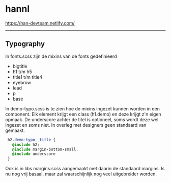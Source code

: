 ﻿# hannl

https://han-devteam.netlify.com/

---

## Typography

In fonts.scss zijn de mixins van de fonts gedefinieerd
- bigtitle
- h1 t/m h5
- title1 t/m title4
- eyebrow
- lead
- p
- base

In demo-typo.scss is te zien hoe de mixins ingezet kunnen worden in een component. Elk element krijgt een class (h1.demo) en deze krijgt z'n eigen opmaak. De underscore achter de titel is optioneel, soms wordt deze wel ingezet en soms niet. In overleg met designers geen standaard van gemaakt.

```css
 h2.demo-typo__title {
   @include h2;
   @include margin-bottom-small;
   @include underscore
 }
```

Ook is in libs margins.scss aangemaakt met daarin de standaard margins. Is nu nog vrij basaal, maar zal waarschijnlijk nog veel uitgebreider worden.
